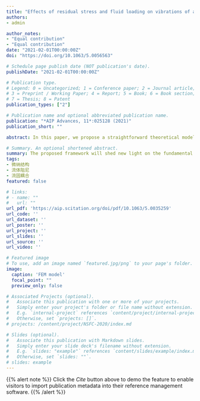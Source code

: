 ```yaml
---
title: "Effects of residual stress and fluid loading on vibrations of a micro-diaphragm on a free fluid surface"
authors:
- admin

author_notes:
- "Equal contribution"
- "Equal contribution"
date: "2021-02-01T00:00:00Z"
doi: "https://doi.org/10.1063/5.0056563"

# Schedule page publish date (NOT publication's date).
publishDate: "2021-02-01T00:00:00Z"

# Publication type.
# Legend: 0 = Uncategorized; 1 = Conference paper; 2 = Journal article;
# 3 = Preprint / Working Paper; 4 = Report; 5 = Book; 6 = Book section;
# 7 = Thesis; 8 = Patent
publication_types: ["2"]

# Publication name and optional abbreviated publication name.
publication: "*AIP Advances, 11*:025128 (2021)"
publication_short: ""

abstract: In this paper, we propose a straightforward theoretical model to examine free vibrations of circular diaphragms subjected to residual stress vibrating on a free fluid surface, which is infinite in the radial direction. An incompressible and inviscid fluid is assumed, and its movement is considered to be insignificant. The mode shapes and resonant frequencies of the diaphragm are determined by the Rayleigh–Ritz approach, taking fluid–diaphragm coupling and residual stress into consideration. We also establish a finite element model to demonstrate the accuracy of the numerical calculation. The analysis shows the residual stress and fluid loading influences on the mode shapes, the natural frequencies, the non-dimensional added virtual mass incremental factors, and the mass sensitivities of the diaphragms. The proposed framework will shed new light on the fundamental understanding of numerous applications involving resonating sensors in contact with the surrounding fluid in a broad sense.

# Summary. An optional shortened abstract.
summary: The proposed framework will shed new light on the fundamental understanding of numerous applications involving resonating sensors in contact with the surrounding fluid in a broad sense.
tags:
- 微纳结构
- 流体阻尼
- 流固耦合
featured: false

# links:
# - name: ""
#   url: ""
url_pdf: 'https://aip.scitation.org/doi/pdf/10.1063/5.0035259'
url_code: ''
url_dataset: ''
url_poster: ''
url_project: ''
url_slides: ''
url_source: ''
url_video: ''

# Featured image
# To use, add an image named `featured.jpg/png` to your page's folder. 
image:
  caption: 'FEM model'
  focal_point: ""
  preview_only: false

# Associated Projects (optional).
#   Associate this publication with one or more of your projects.
#   Simply enter your project's folder or file name without extension.
#   E.g. `internal-project` references `content/project/internal-project/index.md`.
#   Otherwise, set `projects: []`.
# projects: /content/project/NSFC-2020/index.md

# Slides (optional).
#   Associate this publication with Markdown slides.
#   Simply enter your slide deck's filename without extension.
#   E.g. `slides: "example"` references `content/slides/example/index.md`.
#   Otherwise, set `slides: ""`.
# slides: example
---
```


{{% alert note %}}
Click the *Cite* button above to demo the feature to enable visitors to import publication metadata into their reference management software.
{{% /alert %}}


